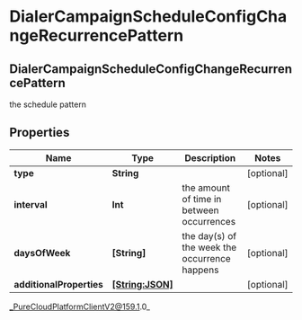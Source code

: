 # DialerCampaignScheduleConfigChangeRecurrencePattern

## DialerCampaignScheduleConfigChangeRecurrencePattern
the schedule pattern

## Properties

|Name | Type | Description | Notes|
|------------ | ------------- | ------------- | -------------|
| **type** | **String** |  | [optional] |
| **interval** | **Int** | the amount of time in between occurrences | [optional] |
| **daysOfWeek** | **[String]** | the day(s) of the week the occurrence happens | [optional] |
| **additionalProperties** | [**[String:JSON]**](JSON) |  | [optional] |



_PureCloudPlatformClientV2@159.1.0_
